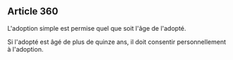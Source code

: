 Article 360
----
L'adoption simple est permise quel que soit l'âge de l'adopté.

Si l'adopté est âgé de plus de quinze ans, il doit consentir personnellement à
l'adoption.
